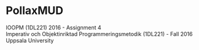 # PollaxMUD

IOOPM (1DL221) 2016 - Assignment 4<br />
Imperativ och Objektinriktad Programmeringsmetodik (1DL221) - Fall 2016<br />
Uppsala University
